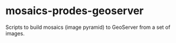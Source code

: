 # mosaics-prodes-geoserver
Scripts to build mosaics (image pyramid) to GeoServer from a set of images.
